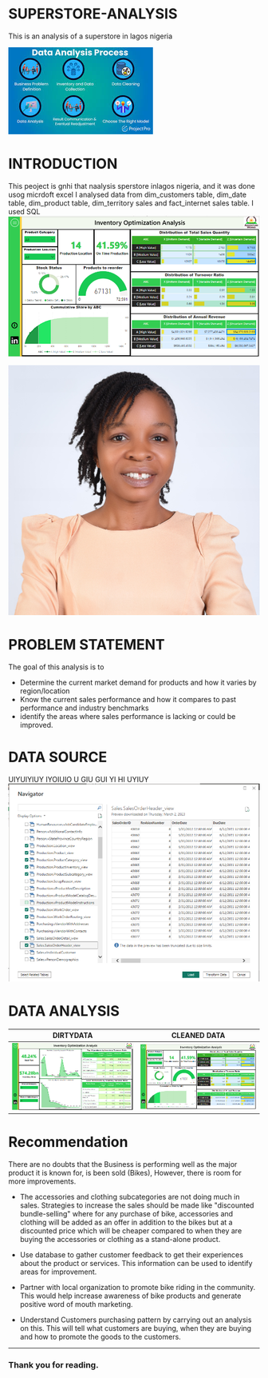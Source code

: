 # SUPERSTORE-ANALYSIS
This is an analysis of a superstore in lagos nigeria

![](download.jpeg)

# INTRODUCTION
This peoject is gnhi that naalysis sperstore inlagos nigeria, and it was done usog micrdoft excel
I analysed data from dim_customers table, dim_date table, dim_product table, dim_territory sales and fact_internet sales table. I used SQL
![](ProductPage.png)

![](AmarachiUgagbe.jpg)

# PROBLEM STATEMENT
The goal of this analysis is to

- Determine the current market demand for products and how it varies by region/location
- Know the current sales performance and how it compares to past performance and industry benchmarks
- identify the areas where sales performance is lacking or could be improved.


# DATA SOURCE
 UIYUIYIUY IYOIUIO
 U GIU GUI YI
HI UYIUY
![](SQL_Tables.png)


# DATA ANALYSIS

DIRTYDATA                 | CLEANED DATA
:-----------------------: |:-------------------:
![](InventoryPage.png) |![](ProductPage.png)


# Recommendation

There are no doubts that the Business is performing well as the major product it is known for, is been sold (Bikes), However, there is room for more improvements.


 - The accessories and clothing subcategories are not doing much in sales. Strategies to increase the sales should be made like "discounted bundle-selling" where for any purchase of bike, accessories and clothing will be added as an offer in addition to the bikes but at a  discounted price which will be cheaper compared to when they are buying the accessories or clothing as a stand-alone product.

 - Use database to gather customer feedback to get their experiences about the product or services. This information can be used to identify areas for improvement.

 - Partner with local organization to promote bike riding in the community. This would help increase awareness of bike products and generate positive word of mouth marketing.

 - Understand Customers purchasing pattern by carrying out an analysis on this. This will tell what customers are buying, when they are buying  and how to promote the goods to the customers.

---

### Thank you for reading.

